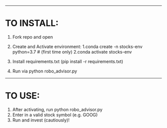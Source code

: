 ***
# TO INSTALL: 
1. Fork repo and open

2. Create and Activate environment:
  1.conda create -n stocks-env python=3.7 # (first time only)
  2.conda activate stocks-env
3. Install requirements.txt (pip install -r requirements.txt)
4. Run via python robo_advisor.py
***
# TO USE: 
1. After activating, run python robo_advisor.py
2. Enter in a valid stock symbol (e.g. GOOG)
3. Run and invest (cautiously)!

